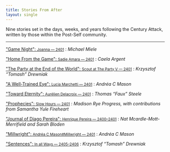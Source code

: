 ```yaml
---
title: Stories From After
layout: single
---
```


Nine stories set in the days, weeks, and years following the Century Attack, written by those within the Post-Self community.

-----

["Game Night": <small>Joanna — 2401</small>](/stories/game-night)
:   *Michael Miele*

["Home From the Game": <small>Sadie Amara — 2401</small>](/stories/home-from-the-game)
:   *Caela Argent*

["The Party at the End of the World": <small>Scout at The Party V — 2401</small>](/stories/the-party-at-the-end-of-the-world)
:   *Krzysztof “Tomash” Drewniak*

["A Well-Trained Eye": <small>Lucia Marchetti — 2401</small>](/stories/a-well-trained-eye)
:   *Andréa C Mason*

["Toward Eternity": <small>Aurélien Delacroix — 2401</small>](/stories/toward-eternity)
:   *Thomas “Faux” Steele*

["Prophecies": <small>Slow Hours — 2401</small>](/stories/prophecies)
:   *Madison Rye Progress, with contributions from Samantha Yule Fireheart*

["Journal of Diago Pereira": <small>Henrique Pereira — 2400–2401</small>](/stories/journal-of-diago-pereira)
:   *Nat Mcardle-Mott-Merrifield and Sarah Bloden*

["Millwright": <small>Andréa C Mason#Millwright — 2401</small>](/stories/millwright)
:   *Andréa C Mason*

["Sentences": <small>In all Ways — 2405–2406</small>](/stories/sentences)
:   *Krzysztof “Tomash” Drewniak*

